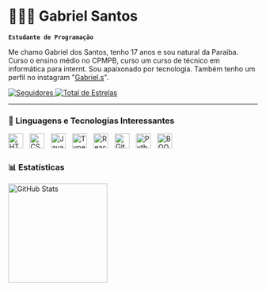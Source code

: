 # 👩🏻‍💻 Gabriel Santos

**`Estudante de Programação`**

Me chamo Gabriel dos Santos, tenho 17 anos e sou natural da Paraiba. Curso o ensino médio no CPMPB, curso um curso de técnico em informática para internt. Sou apaixonado por tecnologia. Também tenho um perfil no instagram "[Gabriel.s](https://www.instagram.com/biel_.0834/?next=%2F)".

<p align="left">
    <a 
        href="https://github.com/GabrielS0306?tab=followers"
    >
        <img 
        alt="Seguidores" 
        title="Siga-me no Github" 
        src="https://custom-icon-badges.demolab.com/github/followers/GabrielS0306?color=236ad3&labelColor=1155ba&style=for-the-badge&logo=person-add&label=Siga-me no github&logoColor=white"
        />
    </a>
    <a 
    href="https://github.com/GabrielS0306?tab=repositories&sort=stargazers"
    >
        <img 
        alt="Total de Estrelas" 
        title="Total de Estrelas no GitHub" 
        src="https://custom-icon-badges.demolab.com/github/stars/GabrielS0306?color=55960c&style=for-the-badge&labelColor=488207&logo=stars"
        />
        </a>
   </p>
</p>

---

### 🤖 Linguagens e Tecnologias Interessantes

<img 
    align="left" 
    alt="HTML"
    title="HTML" 
    width="30px" 
    style="padding-right: 10px;" 
    src="https://cdn.jsdelivr.net/gh/devicons/devicon@latest/icons/html5/html5-original.svg" 
/>
<img 
    align="left" 
    alt="CSS" 
    title="CSS"
    width="30px" 
    style="padding-right: 10px;" 
    src="https://cdn.jsdelivr.net/gh/devicons/devicon@latest/icons/css3/css3-original.svg" 
/>
<img 
    align="left" 
    alt="JavaScript" 
    title="JavaScript"
    width="30px" 
    style="padding-right: 10px;" 
    src="https://cdn.jsdelivr.net/gh/devicons/devicon@latest/icons/javascript/javascript-original.svg" 
/>
<img 
    align="left" 
    alt="TypeScript"
    title="TypeScript" 
    width="30px" 
    style="padding-right: 10px;" 
    src="https://cdn.jsdelivr.net/gh/devicons/devicon@latest/icons/typescript/typescript-original.svg" 
/>
<img 
    align="left" 
    alt="React"
    title="React" 
    width="30px" 
    style="padding-right: 10px;" 
    src="https://cdn.jsdelivr.net/gh/devicons/devicon@latest/icons/react/react-original.svg" 
/>
<img 
    align="left" 
    alt="Git" 
    title="Git"
    width="30px" 
    style="padding-right: 10px;" 
    src="https://cdn.jsdelivr.net/gh/devicons/devicon@latest/icons/git/git-original.svg" 
/>
<img 
    align="left" 
    alt="Python" 
    title="Python"
    width="30px" 
    style="padding-right: 10px;" 
    src="https://cdn.jsdelivr.net/gh/devicons/devicon@latest/icons/python/python-original.svg" 
/>
<img 
    align="left" 
    alt="BOOTSTRAP"
    title="BOOTSTRAP" 
    width="30px" 
    style="padding-right: 10px;" 
    src="https://cdn.jsdelivr.net/gh/devicons/devicon@latest/icons/bootstrap/bootstrap-original.svg" 
/>

<br/>
<br/>

### 📊 Estatísticas

<p>
  <img 
    align="left" 
    alt="GitHub Stats" 
    height="200" 
    style="padding-right: 10px;" 
    src="https://github-readme-stats.vercel.app/api?username=GabrielS0306&show_icons=true&theme=tokyonight&include_all_commits=true&locale=pt-br" 
  />
  
</p>
